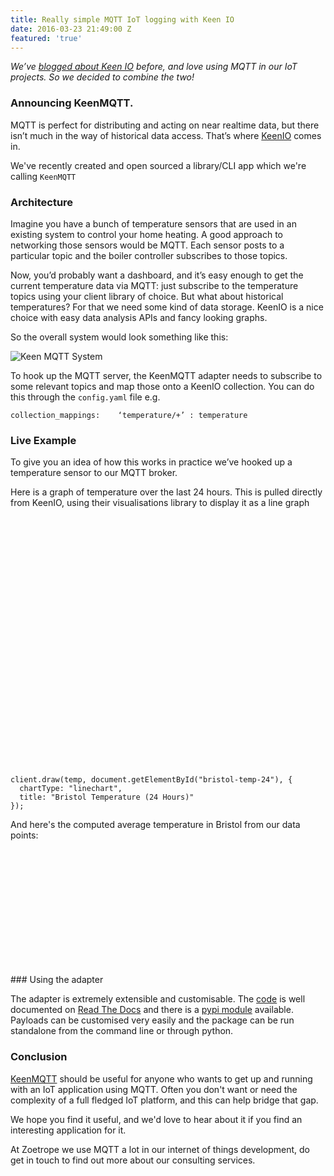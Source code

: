 ```yaml
---
title: Really simple MQTT IoT logging with Keen IO
date: 2016-03-23 21:49:00 Z
featured: 'true'
---
```


<script src="//cdn.jsdelivr.net/keen.js/3.2.6/keen.min.js" type="text/javascript"></script>
<script>
			var client = new Keen({
				projectId: "55a91de259949a3c75dc9c0e",       // String (required)
				readKey: "c55740186956f7f34c32326b6d57a3cfcd2718ddcf03de684ffe9c138236f35b8b2ccaf0ac8af8550f3d28cd19afd6be5622112743c6f64c5f233e14caf4e3c7600e2f3534969ab1ca85a1ec86dcfd247e29227a7cddb049a5f9761d4ca3c59445d9d728f798e13d6f850df23104575c",   // String (required for querying data)
				protocol: "https",                  // String (optional: https | http | auto)
				host: "api.keen.io/3.0",            // String (optional)
				requestType: "jsonp"                // String (optional: jsonp, xhr, beacon)
			});
			Keen.ready(function(){
				var temp = new Keen.Query("average", {
				  eventCollection: "temperatureSensor",
				  targetProperty: "sensor_value",
				  timeframe: "this_1_day",
				  interval: "minutely"
				});
				client.draw(temp, document.getElementById("bristol-temp-24"), {
				  chartType: "linechart",
				  title: "Bristol Temperature (24 Hours)"
				});
var average = new Keen.Query("average", {
    eventCollection: "temperatureSensor",
    targetProperty: "sensor_value",
    timezone: "UTC"
  });
  
  client.draw(average, document.getElementById("bristol-average"), {
    // Custom configuration here
title:"Bristol Average temperature"
  });
			});
</script>

_We’ve [blogged about Keen IO](https://zoetrope.io/tech-blog/replaying-user-interactions-keen-io-data) before, and love using MQTT in our IoT projects. So we decided to combine the two!_

### Announcing KeenMQTT.

MQTT is perfect for distributing and acting on near realtime data, but there isn’t much in the way of historical data access. That’s where [KeenIO](http://keen.io) comes in.

We've recently created and open sourced a library/CLI app which we're calling `KeenMQTT`

### Architecture

Imagine you have a bunch of temperature sensors that are used in an existing system to control your home heating. A good approach to networking those sensors would be MQTT. Each sensor posts to a particular topic and the boiler controller subscribes to those topics.

Now, you’d probably want a dashboard, and it’s easy enough to get the current temperature data via MQTT: just subscribe to the temperature topics using your client library of choice. But what about historical temperatures? For that we need some kind of data storage. KeenIO is a nice choice with easy data analysis APIs and fancy looking graphs.

So the overall system would look something like this:

![Keen MQTT System](https://i.imgur.com/jZkL9mq.png)

To hook up the MQTT server, the KeenMQTT adapter needs to subscribe to some relevant topics and map those onto a KeenIO collection. You can do this through the `config.yaml` file e.g.

    collection_mappings:    ‘temperature/+’ : temperature

### Live Example

To give you an idea of how this works in practice we’ve hooked up a temperature sensor to our MQTT broker.

Here is a graph of temperature over the last 24 hours. This is pulled directly from KeenIO, using their visualisations library to display it as a line graph

<script>
    client.draw(temp, document.getElementById("bristol-temp-24"), {
      chartType: "linechart",
      title: "Bristol Temperature (24 Hours)"
    });
</script>
<div id="bristol-temp-24" style="min-height: 400px"></div>
<pre><code><span class="hljs-attribute">client</span>.<span class="hljs-function">draw</span>(temp, document.<span class="hljs-function">getElementById</span>(<span class="hljs-string">"bristol-temp-24"</span>), {
  <span class="hljs-attribute">chartType</span>: <span class="hljs-string">"linechart"</span>,
  <span class="hljs-attribute">title</span>: <span class="hljs-string">"Bristol Temperature (24 Hours)"</span>
});
</code></pre>

And here's the computed average temperature in Bristol from our data points:

<div id="bristol-average" style="min-height: 200px"></div>
### Using the adapter

The adapter is extremely extensible and customisable. The [code](https://github.com/ZoetropeLabs/keenmqtt) is well documented on [Read The Docs](http://keenmqtt.readthedocs.org/en/latest/keenmqtt.html#module-keenmqtt.keenmqtt) and there is a [pypi module](https://pypi.python.org/pypi/keenmqtt/0.0.9) available. Payloads can be customised very easily and the package can be run standalone from the command line or through python.

### Conclusion

[KeenMQTT](https://github.com/ZoetropeLabs/keenmqtt) should be useful for anyone who wants to get up and running with an IoT application using MQTT. Often you don't want or need the complexity of a full fledged IoT platform, and this can help bridge that gap.

We hope you find it useful, and we'd love to hear about it if you find an interesting application for it.

At Zoetrope we use MQTT a lot in our internet of things development, do get in touch to find out more about our consulting services.
